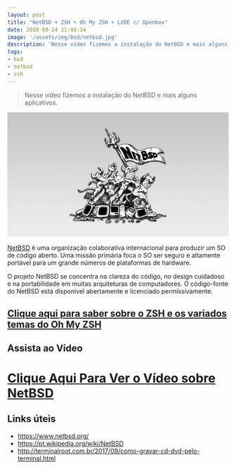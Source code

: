 ```yaml
---
layout: post
title: "NetBSD + ZSH + Oh My ZSH + LXDE c/ Openbox"
date: 2018-09-24 11:44:14
image: '/assets/img/bsd/netbsd.jpg'
description: 'Nesse vídeo fizemos a instalação do NetBSD e mais alguns aplicativos.'
tags:
- bsd
- netbsd
- zsh
---
```


> Nesse vídeo fizemos a instalação do NetBSD e mais alguns aplicativos.

![NetBSD](/assets/img/bsd/netbsd.jpg "NetBSD")

[NetBSD](https://www.netbsd.org/) é uma organização colaborativa internacional para produzir um SO de código aberto. Uma missão primária foca o SO ser seguro e altamente portável para um grande números de plataformas de hardware.

O projeto NetBSD se concentra na clareza do código, no design cuidadoso e na portabilidade em muitas arquiteturas de computadores. O código-fonte do NetBSD está disponível abertamente e licenciado permissivamente.

## [Clique aqui para saber sobre o ZSH e os variados temas do Oh My ZSH](http://terminalroot.com.br/2018/02/como-instalar-e-usar-o-shell-zsh-e-o-oh-my-zsh.html)

## Assista ao Vídeo
# [Clique Aqui Para Ver o Vídeo sobre NetBSD](https://www.youtube.com/watch?v=OWiokP4ZUek)

## Links úteis
+ <https://www.netbsd.org/>
+ <https://pt.wikipedia.org/wiki/NetBSD>
+ <http://terminalroot.com.br/2017/09/como-gravar-cd-dvd-pelo-terminal.html>

<script async src="https://pagead2.googlesyndication.com/pagead/js/adsbygoogle.js"></script>

<!-- Informat -->
<ins class="adsbygoogle"
 style="display:block"
 data-ad-client="ca-pub-2838251107855362"
 data-ad-slot="2327980059"
 data-ad-format="auto"
 data-full-width-responsive="true"></ins>

<script>
(adsbygoogle = window.adsbygoogle || []).push({});
</script>



